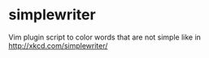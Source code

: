 # simplewriter

Vim plugin script to color words that are not simple like in http://xkcd.com/simplewriter/
